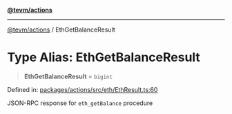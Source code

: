 [**@tevm/actions**](../README.md)

***

[@tevm/actions](../globals.md) / EthGetBalanceResult

# Type Alias: EthGetBalanceResult

> **EthGetBalanceResult** = `bigint`

Defined in: [packages/actions/src/eth/EthResult.ts:60](https://github.com/evmts/tevm-monorepo/blob/main/packages/actions/src/eth/EthResult.ts#L60)

JSON-RPC response for `eth_getBalance` procedure
